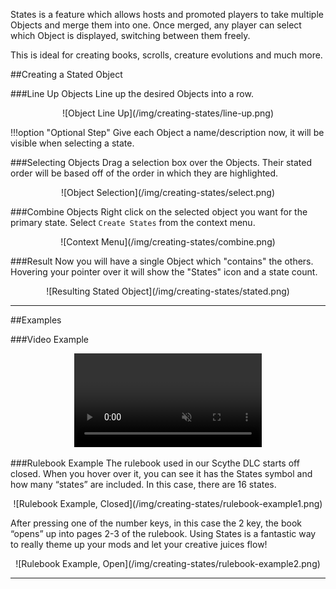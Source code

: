 States is a feature which allows hosts and promoted players to take multiple Objects and merge them into one. Once merged, any player can select which Object is displayed, switching between them freely.

This is ideal for creating books, scrolls, creature evolutions and much more.

##Creating a Stated Object


###Line Up Objects
Line up the desired Objects into a row.

<center>![Object Line Up](/img/creating-states/line-up.png)</center>

!!!option "Optional Step"
    Give each Object a name/description now, it will be visible when selecting a state.

###Selecting Objects
Drag a selection box over the Objects. Their stated order will be based off of the order in which they are highlighted.

<center>![Object Selection](/img/creating-states/select.png)</center>

###Combine Objects
Right click on the selected object you want for the primary state. Select `Create States` from the context menu.

<center>![Context Menu](/img/creating-states/combine.png)</center>

###Result
Now you will have a single Object which "contains" the others. Hovering your pointer over it will show the "States" icon and a state count.

<center>![Resulting Stated Object](/img/creating-states/stated.png)</center>

---

##Examples

###Video Example

<center>
    <video controls
        loop
        autoPlay
        muted
        src="/Tabletop-Simulator-Knowledge-Base/img/creating-states/demonstration.webm">
        Sorry, your browser doesn't support embedded videos.
    </video>
</center>

###Rulebook Example
The rulebook used in our Scythe DLC starts off closed. When you hover over it, you can see it has the States symbol and how many “states” are included. In this case, there are 16 states.

<center>![Rulebook Example, Closed](/img/creating-states/rulebook-example1.png)</center>

After pressing one of the number keys, in this case the 2 key, the book “opens” up into pages 2-3 of the rulebook. Using States is a fantastic way to really theme up your mods and let your creative juices flow!

<center>![Rulebook Example, Open](/img/creating-states/rulebook-example2.png)</center>

---
